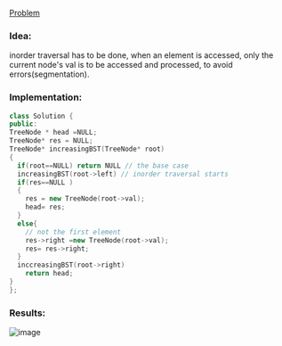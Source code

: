 [Problem](https://leetcode.com/problems/increasing-order-search-tree)
### Idea: 
inorder traversal has to be done, when an element is accessed, only the current node's val is to be accessed and processed, to avoid errors(segmentation).
### Implementation:

```cpp
class Solution {
public:
TreeNode * head =NULL;
TreeNode* res = NULL;
TreeNode* increasingBST(TreeNode* root)
{
  if(root==NULL) return NULL // the base case
  increasingBST(root->left) // inorder traversal starts
  if(res==NULL )
  {
    res = new TreeNode(root->val);
    head= res;
  }
  else{
    // not the first element
    res->right =new TreeNode(root->val);
    res= res->right;
  }
  inccreasingBST(root->right)
    return head;
}
};
```
### Results: 
![image](https://user-images.githubusercontent.com/64036955/156969171-697adec4-59b5-4152-b47c-863b6a05a938.png)

